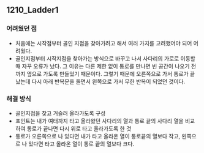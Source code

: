 ## 1210_Ladder1

### 어려웠던 점

- 처음에는 시작점부터 골인 지점을 찾아가려고 해서 여러 가지를 고려했어야 되어 어려웠다.
- 골인지점부터 시작지점을 찾아가는 방식으로 바꾸고 나서 사다리의 가로로 이동할 때 자꾸 오류가 났다. 그 이유는 다른 제한 없이 통로를 만나면 빈 공간이 나오기 전까지 옆으로 가도록 만들었기 때문이다. 그렇기 때문에 오른쪽으로 가서 통로가 끝났는데 다시 아래 반복문을 돌면서 왼쪽으로 가서 무한 반복이 되었던 것이다.



### 해결 방식

- 골인지점을 찾고 거슬러 올라가도록 구성
- 포인트는 내가 여태까지 타고 올라왔던 사다리의 열과 통로 끝의 사다리 열을 비교하여 통로가 끝나면 다시 위로 타고 올라가도록 한 것
- 통로가 오른쪽으로 나 있다면 내가 타고 올라온 열이 통로끝의 열보다 작고, 왼쪽으로 나 있다면 타고 올라온 열이 통로 끝의 열보다 크다.